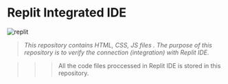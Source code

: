 # Replit Integrated IDE

![replit](https://user-images.githubusercontent.com/97678993/221642526-c86426c5-ee41-40ca-b9be-cba3817dd73a.png)

> _This repository contains HTML, CSS, JS files . The purpose of this repository is to verify the connection (integration) with Replit IDE._

>>> All the code files proccessed in Replit IDE is stored in this repository.
